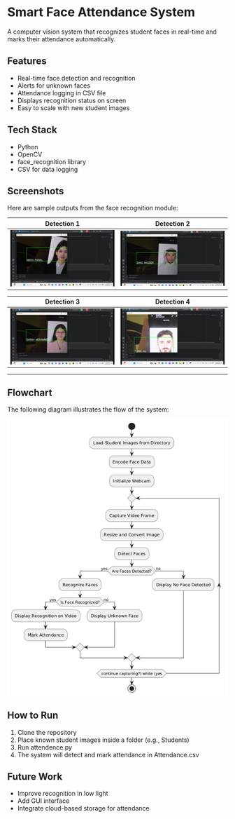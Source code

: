 # Smart Face Attendance System

A computer vision system that recognizes student faces in real-time and marks their attendance automatically.

## Features
- Real-time face detection and recognition
- Alerts for unknown faces
- Attendance logging in CSV file
- Displays recognition status on screen
- Easy to scale with new student images

## Tech Stack
- Python
- OpenCV
- face_recognition library
- CSV for data logging

## Screenshots
Here are sample outputs from the face recognition module:

| Detection 1 | Detection 2 |
|-------------|-------------|
| ![d1](5821097510347852945.jpg) | ![d2](5821097510347852946.jpg) |

| Detection 3 | Detection 4 |
|-------------|-------------|
| ![d3](5821097510347852947.jpg) | ![d4](5821097510347852948.jpg) |

---

## Flowchart

The following diagram illustrates the flow of the system:

![flowchart](Flowchart_code.png)

## How to Run
1. Clone the repository
2. Place known student images inside a folder (e.g., Students)
3. Run attendence.py
4. The system will detect and mark attendance in Attendance.csv

## Future Work
- Improve recognition in low light
- Add GUI interface
- Integrate cloud-based storage for attendance

